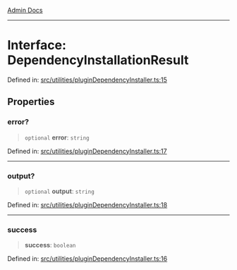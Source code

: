 [Admin Docs](/)

***

# Interface: DependencyInstallationResult

Defined in: [src/utilities/pluginDependencyInstaller.ts:15](https://github.com/Sourya07/talawa-api/blob/ead7a48e0174153214ee7311f8b242ee1c1a12ca/src/utilities/pluginDependencyInstaller.ts#L15)

## Properties

### error?

> `optional` **error**: `string`

Defined in: [src/utilities/pluginDependencyInstaller.ts:17](https://github.com/Sourya07/talawa-api/blob/ead7a48e0174153214ee7311f8b242ee1c1a12ca/src/utilities/pluginDependencyInstaller.ts#L17)

***

### output?

> `optional` **output**: `string`

Defined in: [src/utilities/pluginDependencyInstaller.ts:18](https://github.com/Sourya07/talawa-api/blob/ead7a48e0174153214ee7311f8b242ee1c1a12ca/src/utilities/pluginDependencyInstaller.ts#L18)

***

### success

> **success**: `boolean`

Defined in: [src/utilities/pluginDependencyInstaller.ts:16](https://github.com/Sourya07/talawa-api/blob/ead7a48e0174153214ee7311f8b242ee1c1a12ca/src/utilities/pluginDependencyInstaller.ts#L16)
